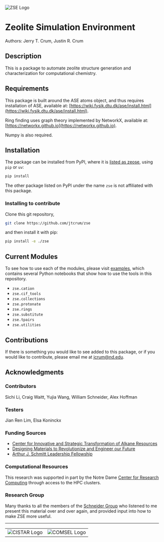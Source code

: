 ![ZSE Logo](./examples/figures/zse_logo.jpeg)

# Zeolite Simulation Environment
Authors: Jerry T. Crum, Justin R. Crum

## Description
This is a package to automate zeolite structure generation and characterization for computational chemistry.

## Requirements
This package is built around the ASE atoms object, and thus requires installation of ASE, available at: [https://wiki.fysik.dtu.dk/ase/install.html](https://wiki.fysik.dtu.dk/ase/install.html).

Ring finding uses graph theory implemented by NetworkX, available at: [https://networkx.github.io](https://networkx.github.io).

Numpy is also required.

## Installation
The package can be installed from PyPI, where it is [listed as zeose](https://pypi.org/project/zeose/), using `pip` or `uv`:
```bash
pip install
```

The other package listed on PyPI under the name `zse` is not affiliated with this package.

### Installing to contribute
Clone this git repository,

```bash
git clone https://github.com/jtcrum/zse
```

and then install it with pip:

```bash
pip install -e ./zse
```

## Current Modules
To see how to use each of the modules, please visit [examples](/examples), which contains several Python notebooks that show how to use the tools in this repository.
- `zse.cation`
- `zse.cif_tools`
- `zse.collections`
- `zse.protonate`
- `zse.rings`
- `zse.substitute`
- `zse.tpairs`
- `zse.utilities`

## Contributions
If there is something you would like to see added to this package, or if you would like to contribute, please email me at jcrum@nd.edu.

## Acknowledgments
### Contributors
Sichi Li, Craig Waitt, Yujia Wang, William Schneider, Alex Hoffman

### Testers
Jian Ren Lim, Elsa Koninckx

### Funding Sources
- [Center for Innovative and Strategic Transformation of Alkane Resources](https://cistar.us)
- [Designing Materials to Revolutionize and Engineer our Future](https://www.nsf.gov/awardsearch/showAward?AWD_ID=1922173&HistoricalAwards=false)
- [Arthur J. Schmitt Leadership Fellowship](https://graduateschool.nd.edu/graduate-training/leadership/society-of-schmitt-fellows/)

### Computational Resources
This research was supported in part by the Notre Dame [Center for Research Computing](https://docs.crc.nd.edu/index.html) through access to the HPC clusters.

### Research Group
Many thanks to all the members of the [Schneider Group](https://wfschneidergroup.github.io) who listened to me present this material over and over again, and provided input into how to make ZSE more useful.

-------

<table>
    <tr>
        <td><img src="./examples/figures/cistar_logo.png" alt="CISTAR Logo"></td>
        <td><img src="examples/figures/comsel_logo.png" alt="COMSEL Logo"></td>
    </tr>
</table>


